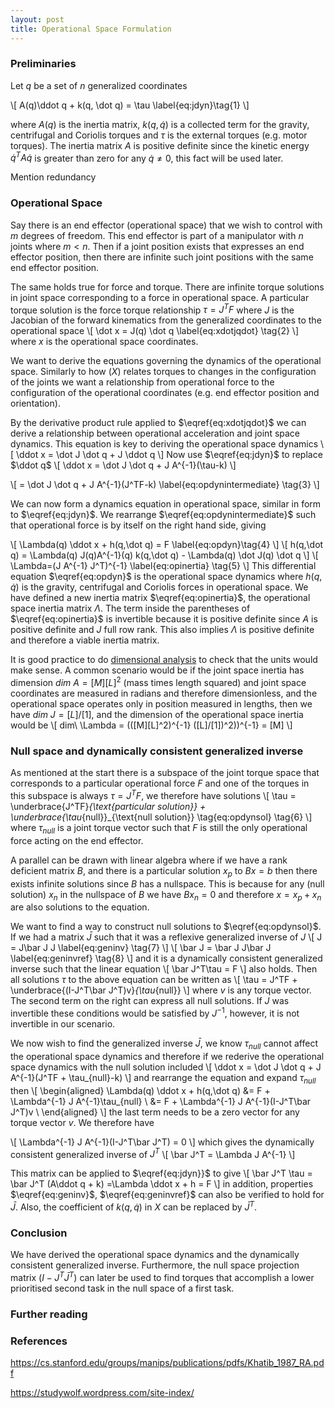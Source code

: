 ```yaml
---
layout: post
title: Operational Space Formulation
---
```

### Preliminaries
Let $q$ be a set of $n$ generalized coordinates

\\[
A(q)\ddot q + k(q, \dot q) = \tau \label{eq:jdyn}\tag{1}
\\]

where $A(q)$ is the inertia matrix, $k(q, \dot q)$ is a collected term for the gravity, centrifugal and Coriolis torques and $\tau$ is the external torques (e.g. motor torques). The inertia matrix $A$ is positive definite since the kinetic energy $\dot q^T A \dot q$ is greater than zero for any $\dot q \ne 0$, this fact will be used later.

Mention redundancy

### Operational Space

Say there is an end effector (operational space) that we wish to control with $m$ degrees of freedom. This end effector is part of a manipulator with $n$ joints where $m \lt n$. Then if a joint position exists that expresses an end effector position, then there are infinite such joint positions with the same end effector position.

The same holds true for force and torque. There are infinite torque solutions in joint space corresponding to a force in operational space. A particular torque solution is the force torque relationship $\tau = J^TF$ where $J$ is the Jacobian of the forward kinematics from the generalized coordinates to the operational space 
\\[
\dot x = J(q) \dot q \label{eq:xdotjqdot} \tag{2}
\\]
where $x$ is the operational space coordinates. 

We want to derive the equations governing the dynamics of the operational space. Similarly to how $(X)$ relates torques to changes in the configuration of the joints we want a relationship from operational force to the configuration of the operational coordinates (e.g. end effector position and orientation). 

By the derivative product rule applied to $\eqref{eq:xdotjqdot}$ we can derive a relationship between operational acceleration and joint space dynamics. This equation is key to deriving the operational space dynamics
\\[
\ddot x = \dot J \dot q + J \ddot q
\\]
Now use $\eqref{eq:jdyn}$ to replace $\ddot q$
\\[
\ddot x = \dot J \dot q + J A^{-1}(\tau-k)
\\]

\\[
= \dot J \dot q + J A^{-1}(J^TF-k) \label{eq:opdynintermediate} \tag{3}
\\]

We can now form a dynamics equation in operational space, similar in form to $\eqref{eq:jdyn}$. We rearrange $\eqref{eq:opdynintermediate}$ such that operational force is by itself on the right hand side, giving

\\[
\Lambda(q) \ddot x + h(q,\dot q) = F \label{eq:opdyn}\tag{4}
\\]
\\[
h(q,\dot q) = \Lambda(q) J(q)A^{-1}(q) k(q,\dot q) - \Lambda(q) \dot J(q) \dot q
\\]
\\[
\Lambda=(J A^{-1} J^T)^{-1} \label{eq:opinertia} \tag{5}
\\]
This differential equation $\eqref{eq:opdyn}$ is the operational space dynamics where $h(q, \dot q)$ is the gravity, centrifugal and Coriolis forces in operational space. We have defined a new inertia matrix $\eqref{eq:opinertia}$, the operational space inertia matrix $\Lambda$. The term inside the parentheses of $\eqref{eq:opinertia}$ is invertible because it is positive definite since $A$ is positive definite and $J$ full row rank. This also implies $\Lambda$ is positive definite and therefore a viable inertia matrix.

It is good practice to do [dimensional analysis](https://en.wikipedia.org/wiki/Dimensional_analysis) to check that the units would make sense. A common scenario would be if the joint space inertia has dimension $dim\ A = [M][L]^2$ (mass times length squared) and joint space coordinates are measured in radians and therefore dimensionless, and the operational space operates only in position measured in lengths, then we have $dim\ J=[L]/[1]$, and the dimension of the operational space inertia would be
\\[
dim\ \Lambda = (([M][L]^2)^{-1} ([L]/[1])^2))^{-1} = [M]
\\]

### Null space and dynamically consistent generalized inverse
As mentioned at the start there is a subspace of the joint torque space that corresponds to a particular operational force $F$ and one of the torques in this subspace is always $\tau = J^TF$, we therefore have solutions
\\[
\tau = \underbrace{J^TF}_{\text{particular solution}} + \underbrace{\tau_{null}}_{\text{null solution}} \tag{eq:opdynsol} \tag{6}
\\]
where $\tau_{null}$ is a joint torque vector such that $F$ is still the only operational force acting on the end effector. 

A parallel can be drawn with linear algebra where if we have a rank deficient matrix $B$, and there is a particular solution $x_p$ to $Bx = b$ then there exists infinite solutions since $B$ has a nullspace. This is because for any (null solution) $x_n$ in the nullspace of $B$ we have $Bx_n = 0$ and therefore $x=x_p+x_n$ are also solutions to the equation.

We want to find a way to construct null solutions to $\eqref{eq:opdynsol}$. If we had a matrix $\bar J$ such that it was a reflexive generalized inverse of $J$
\\[
J = J\bar J J \label{eq:geninv} \tag{7}
\\]
\\[
\bar J = \bar J J\bar  J \label{eq:geninvref} \tag{8}
\\]
and it is a dynamically consistent generalized inverse such that the linear equation
\\[
\bar J^T\tau = F
\\]
also holds. Then all solutions $\tau$ to the above equation can be written as 
\\[
\tau = J^TF + \underbrace{(I-J^T\bar J^T)v}_{\tau_{null}}
\\]
where $v$ is any torque vector. The second term on the right can express all null solutions. If $J$ was invertible these conditions would be satisfied by $J^{-1}$, however, it is not invertible in our scenario.

We now wish to find the generalized inverse $\bar J$, we know $\tau_{null}$ cannot affect the operational space dynamics and therefore if we rederive the operational space dynamics with the null solution included
\\[
\ddot x = \dot J \dot q + J A^{-1}(J^TF + \tau_{null}-k)
\\]
and rearrange the equation and expand $\tau_{null}$ then
\\[
\begin{aligned}
\Lambda(q) \ddot x + h(q,\dot q) &= F + \Lambda^{-1} J A^{-1}\tau_{null} \\
                                 &= F + \Lambda^{-1} J A^{-1}(I-J^T\bar J^T)v \\
\end{aligned}
\\]
the last term needs to be a zero vector for any torque vector $v$. We therefore have

\\[
\Lambda^{-1} J A^{-1}(I-J^T\bar J^T) = 0
\\]
which gives the dynamically consistent generalized inverse of $J^T$
\\[
\bar J^T = \Lambda J A^{-1}
\\]

This matrix can be applied to $\eqref{eq:jdyn}}$ to give
\\[
\bar J^T \tau = \bar J^T (A\ddot q + k)
=\Lambda \ddot x + h = F
\\]
in addition, properties $\eqref{eq:geninv}$, $\eqref{eq:geninvref}$ can also be verified to hold for $\bar J$. Also, the coefficient of $k(q,\dot q)$ in $X$ can be replaced by $\bar J^T$.




### Conclusion

We have derived the operational space dynamics and the dynamically consistent generalized inverse. Furthermore, the null space projection matrix $(I-J^T\bar J^T)$ can later be used to find torques that accomplish a lower prioritised second task in the null space of a first task.


### Further reading


### References
https://cs.stanford.edu/groups/manips/publications/pdfs/Khatib_1987_RA.pdf

https://studywolf.wordpress.com/site-index/